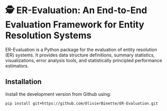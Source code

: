 # 🕵️ ER-Evaluation: An End-to-End Evaluation Framework for Entity Resolution Systems

ER-Evaluation is a Python package for the evaluation of entity resolution (ER) systems. It provides data structure definitions, summary statistics, visualizations, error analysis tools, and statistically principled performance estimators.

## Installation

Install the development version from Github using:
```bash
pip install git+https://github.com/OlivierBinette/ER-Evaluation.git
```

